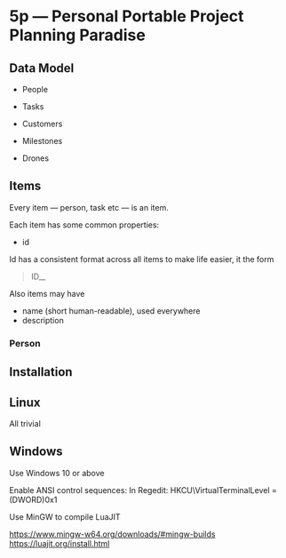 5p — Personal Portable Project Planning Paradise
================================================

Data Model
----------

+ People
+ Tasks

+ Customers
+ Milestones
+ Drones

## Items

Every item — person, task etc — is an item.

Each item has some common properties:

- id

Id has a consistent format across all items to make life easier, it the form 
> ID\__<timestamp>\__<random>

Also items may have
- name (short human-readable), used everywhere
- description 

### Person


Installation
------------

## Linux

All trivial

## Windows

Use Windows 10 or above

Enable ANSI control sequences:
In Regedit: HKCU\VirtualTerminalLevel = (DWORD)0x1

Use MinGW to compile LuaJIT

https://www.mingw-w64.org/downloads/#mingw-builds
https://luajit.org/install.html





